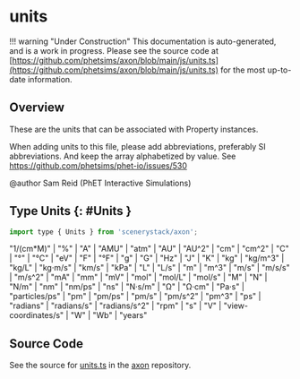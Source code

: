 # units

!!! warning "Under Construction"
    This documentation is auto-generated, and is a work in progress. Please see the source code at
    [https://github.com/phetsims/axon/blob/main/js/units.ts](https://github.com/phetsims/axon/blob/main/js/units.ts) for the most up-to-date information.

## Overview

These are the units that can be associated with Property instances.

When adding units to this file, please add abbreviations, preferably SI abbreviations.
And keep the array alphabetized by value.
See https://github.com/phetsims/phet-io/issues/530

@author Sam Reid (PhET Interactive Simulations)

## Type Units {: #Units }


```js
import type { Units } from 'scenerystack/axon';
```


"1/(cm*M)" | "%" | "A" | "AMU" | "atm" | "AU" | "AU^2" | "cm" | "cm^2" | "C" | "°" | "°C" | "eV" | "F" | "°F" | "g" | "G" | "Hz" | "J" | "K" | "kg" | "kg/m^3" | "kg/L" | "kg·m/s" | "km/s" | "kPa" | "L" | "L/s" | "m" | "m^3" | "m/s" | "m/s/s" | "m/s^2" | "mA" | "mm" | "mV" | "mol" | "mol/L" | "mol/s" | "M" | "N" | "N/m" | "nm" | "nm/ps" | "ns" | "N·s/m" | "Ω" | "Ω·cm" | "Pa·s" | "particles/ps" | "pm" | "pm/ps" | "pm/s" | "pm/s^2" | "pm^3" | "ps" | "radians" | "radians/s" | "radians/s^2" | "rpm" | "s" | "V" | "view-coordinates/s" | "W" | "Wb" | "years"



## Source Code

See the source for [units.ts](https://github.com/phetsims/axon/blob/main/js/units.ts) in the [axon](https://github.com/phetsims/axon) repository.
